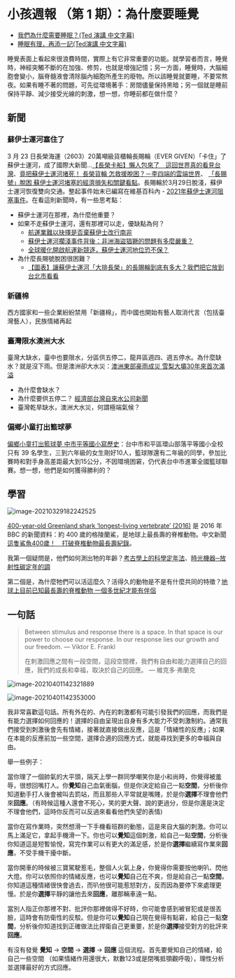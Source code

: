 # 小孩週報 （第 1 期）：為什麼要睡覺

- [我們為什麼需要睡眠？(Ted 演講 中文字幕)](https://youtu.be/QfUx5xBHTbo)
- [睡眠有理，再添一記(Ted演講 中文字幕)](https://youtu.be/eWHkZY40DRs) 

睡覺表面上看起來很浪費時間，實際上有它非常重要的功能。就學習者而言，睡覺時，神經突觸不斷的在加強、修剪，也就是增強記憶；另一方面，睡覺時，大腦細胞會變小，腦脊髓液會清除腦內細胞所產生的廢物。所以該睡覺就要睡，不要常熬夜。如果有睡不著的問題，可先從環境著手：房間儘量保持黑暗；另一個就是睡前保持平靜、減少接受光線的刺激，想一想，你睡前都在做什麼？

## 新聞

### 蘇伊士運河塞住了

3 月 23 日長榮海運（2603）20萬噸級貨櫃輪長賜輪（EVER GIVEN）「卡住」了蘇伊士運河，成了國際大新聞…[【長榮卡船】懶人包來了　這回世界真的看見台灣](https://tw.appledaily.com/property/20210324/CE4VJECRCJDMPEJKU73WF2FXYM/)、[竟把蘇伊士運河堵死！ 長榮貨輪 怎救援脫困？－李四端的雲端世界](https://youtu.be/6e7dauCdlrI)、 [「長賜號」脫困 蘇伊士運河堵塞的經濟損失和關鍵看點](https://www.bbc.com/zhongwen/trad/world-56563579)。長賜輪於3月29日脫淺，蘇伊士運河恢復雙向交通。整起事件始末已編寫在維基百科內 - [2021年蘇伊士運河阻塞事件](https://zh.wikipedia.org/wiki/2021%E5%B9%B4%E8%98%87%E4%BC%8A%E5%A3%AB%E9%81%8B%E6%B2%B3%E9%98%BB%E5%A1%9E%E4%BA%8B%E4%BB%B6)。在看這則新聞時，有一些思考點：

  - 蘇伊士運河在那裡，為什麼他重要？
  - 如果不走蘇伊士運河，還有那裡可以走，優缺點為何？
    - [航運業難以抉擇是否棄蘇伊士改行南非](https://www.hk01.com/01%E8%A7%80%E9%BB%9E/604560/%E8%88%AA%E9%81%8B%E6%A5%AD%E9%9B%A3%E4%BB%A5%E6%8A%89%E6%93%87%E6%98%AF%E5%90%A6%E6%A3%84%E8%98%87%E4%BC%8A%E5%A3%AB%E6%94%B9%E8%A1%8C%E5%8D%97%E9%9D%9E)
    - [蘇伊士運河擱淺事件背後：非洲海盜猖獗的問題有多麼嚴重？](https://www.gvm.com.tw/article/78732)
    - [全球暖化開啟航運新競逐，蘇伊士運河地位恐不保？](https://technews.tw/2021/03/31/global-warming-opens-a-new-competition-for-shipping/)
 - 為什麼長賜號脫困很困難？
   	- [【圖表】讓蘇伊士運河「大排長榮」的長賜輪到底有多大？我們把它放到台北市看看 ](https://www.thenewslens.com/article/148911)

### 新疆棉

西方國家和一些企業紛紛禁用「新疆棉」，而中國也開始有藝人取消代言（包括臺灣藝人），民族情緒再起

### 臺灣限水澳洲大水

臺灣大缺水，臺中也要限水，分區供五停二，龍井區週四、週五停水。為什麼缺水？就是沒下雨。但是澳洲卻大水災：[澳洲東部豪雨成災 雪梨大壩30年來首次滿溢](https://news.ttv.com.tw/news/11003210001400W)

  - 為什麼會缺水？
  - 為什麼要供五停二？ [經濟部台灣自來水公司新聞 ](https://www.moea.gov.tw/MNS/populace/news/News.aspx?kind=1&menu_id=40&news_id=93642)
  - 臺灣乾旱缺水，澳洲大水災，何謂極端氣候？

### 偏鄉小童打出籃球夢

[偏鄉小童打出籃球夢 中市平等國小寫歷史](https://www.cna.com.tw/news/aspt/202103180287.aspx)：台中市和平區環山部落平等國小全校只有 39 名學生，三到六年級的女生剛好10人，籃球隊還有二年級的同學，參加比賽時和對手身高差距最大到15公分，不因環境困窘，仍代表台中市進軍全國籃球聯賽。想一想，他們是如何獲得勝利的？

## 學習

![image-20210329182242525](https://i.imgur.com/fkpykqF.png)

[400-year-old Greenland shark ‘longest-living vertebrate’ (2016)](https://www.bbc.com/news/science-environment-37047168) 是 2016 年 BBC 的新聞資料：約 400 歲的格陵蘭鯊，是地球上最長壽的脊椎動物。中文新聞 [這隻鯊魚400歲！　打破脊椎動物最長壽紀錄](https://www.upmedia.mg/news_info.php?SerialNo=2195)。

我第一個疑問是，他們如何測出牠的年齡？[考古學上的科學定年法](https://ejournal.stpi.narl.org.tw/sd/download?source=10612-04.pdf&vlId=96dfb3d29c44433f97e17d5f6e6d524f&nd=1&ds=1)、[時光機器─放射性碳定年的調](https://highscope.ch.ntu.edu.tw/wordpress/?p=14058)

第二個是，為什麼牠們可以活這麼久？活得久的動物是不是有什麼共同的特徵？[地球上目前已知最長壽的脊椎動物 一個多世紀才能有伴侶](https://www.ntdtv.com/b5/2020/07/26/a102902832.html)

## 一句話

> Between stimulus and response there is a space. In that space is our power to choose our response. In our response lies our growth and our freedom. ― Viktor E. Frankl 
>
> 在刺激回應之間有一段空間，這段空間裡，我們有自由和能力選擇自己的回應，我們的成長和幸福，取決於自己的回應。 ― 維克多·弗蘭克

![image-20210401142321889](https://i.imgur.com/XcfYZbu.png)

![image-20210401142353000](https://i.imgur.com/9NXpYaS.png)

我非常喜歡這句話。所有外在的、內在的刺激都有可能引發我們的回應，而我們是有能力選擇如何回應的！選擇的自由呈現出自身有多大能力不受刺激制約。通常我們接受到刺激後會先有情緒，接著就直接做出反應，這是「情緒性的反應」；如果在本能的反應前加一些空間，選擇合適的回應方式，就能尋找到更多的幸福與自由。

舉一些例子：

當你理了一個帥氣的大平頭，隔天上學一群同學嘲笑你是小和尚時，你覺得被羞辱，很想回嘴打人。你**覺知**自己血氣衝腦，但是你決定給自己一點**空間**，分析後你知道動手打人後會被叫去罰站，而且那些人平常就是嘴賤，於是你**選擇**不理會他們來**回應**。（有時候這種人還會不死心，笑的更大聲、說的更過分，但是你還是決定不理會他們，這時你反而可以反過來看看他們失望的表情)

當你在寫作業時，突然想滑一下手機看班群的動態，這是來自大腦的刺激。你可以馬上滿足它，拿起手機滑一下。你也可以**覺知**這個刺激，給自己一點**空間**，分析後你知道這是短暫愉悅，寫完作業可以有更大的滿足感，於是你**選擇**繼續寫作業來**回應**，不受手機干擾中斷。

當你開車的時候被三寶駕駛惹毛，整個人火氣上身，你覺得你需要按他喇叭、閃他大燈。你可以依照你的情緒反應，也可以**覺知**自己在不爽，但是給自己一點**空間**，你知道這種情緒很快會過去，而叭他很可能惹怒對方，反而因為要停下來處理更慢。於是你**選擇**平靜的讓他去來**回應**，離那輛車遠一點。

當別人指正你那裡不對、批評你那裡做得不好時，你可能會感到被冒犯或是很丟臉，這時會有防衛性的反駁。但是你可以**覺知**自己現在覺得有點窘，給自己一點**空間**，分析後你知道找到正確做法比捍衛自己更重要，於是你**選擇**接受對方的批評來**回應**。

有沒有發覺 **覺知** → **空間** → **選擇** → **回應** 這個流程。首先要覺知自己的情緒，給自己一些空間 （如果情緒作用還很大，默數123或是閉嘴抵顎觀呼吸），理性分析並選擇最好的方式回應。